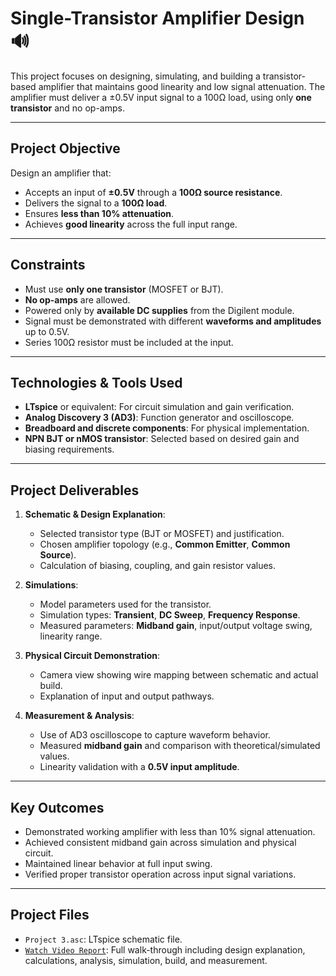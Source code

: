 # Single-Transistor Amplifier Design 🔊

This project focuses on designing, simulating, and building a transistor-based amplifier that maintains good linearity and low signal attenuation. The amplifier must deliver a ±0.5V input signal to a 100Ω load, using only **one transistor** and no op-amps.

---

## Project Objective

Design an amplifier that:
- Accepts an input of **±0.5V** through a **100Ω source resistance**.
- Delivers the signal to a **100Ω load**.
- Ensures **less than 10% attenuation**.
- Achieves **good linearity** across the full input range.

---

## Constraints

- Must use **only one transistor** (MOSFET or BJT).
- **No op-amps** are allowed.
- Powered only by **available DC supplies** from the Digilent module.
- Signal must be demonstrated with different **waveforms and amplitudes** up to 0.5V.
- Series 100Ω resistor must be included at the input.

---

## Technologies & Tools Used

- **LTspice** or equivalent: For circuit simulation and gain verification.
- **Analog Discovery 3 (AD3)**: Function generator and oscilloscope.
- **Breadboard and discrete components**: For physical implementation.
- **NPN BJT or nMOS transistor**: Selected based on desired gain and biasing requirements.

---

## Project Deliverables

1. **Schematic & Design Explanation**:
   - Selected transistor type (BJT or MOSFET) and justification.
   - Chosen amplifier topology (e.g., **Common Emitter**, **Common Source**).
   - Calculation of biasing, coupling, and gain resistor values.

2. **Simulations**:
   - Model parameters used for the transistor.
   - Simulation types: **Transient**, **DC Sweep**, **Frequency Response**.
   - Measured parameters: **Midband gain**, input/output voltage swing, linearity range.

3. **Physical Circuit Demonstration**:
   - Camera view showing wire mapping between schematic and actual build.
   - Explanation of input and output pathways.

4. **Measurement & Analysis**:
   - Use of AD3 oscilloscope to capture waveform behavior.
   - Measured **midband gain** and comparison with theoretical/simulated values.
   - Linearity validation with a **0.5V input amplitude**.

---

## Key Outcomes

- Demonstrated working amplifier with less than 10% signal attenuation.
- Achieved consistent midband gain across simulation and physical circuit.
- Maintained linear behavior at full input swing.
- Verified proper transistor operation across input signal variations.

---

## Project Files

- `Project 3.asc`: LTspice schematic file.
- [`Watch Video Report`](https://www.youtube.com/watch?v=5SPJJU-ys-s&ab_channel=AaronGhosh): Full walk-through including design explanation, calculations, analysis, simulation, build, and measurement.
